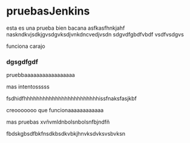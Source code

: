 # pruebasJenkins

esta es una prueba bien bacana asfkasfhnkjahf
naskndkvjsdkjgvsdgvksdjvnkdncvedjvsdn
sdgvdfgbdfvbdf
vsdfvsdgvs


funciona carajo
### dgsgdfgdf


pruebbaaaaaaaaaaaaaaaaa

mas intentosssss

fsdhidfhhhhhhhhhhhhhhhhhhhhhhhhissfnaksfasjkbf


creooooooo que funcionaaaaaaaaaaaa


mas pruebas
xvñvmldnbolsnbolsnfbjndfñ



fbdskgbsdfbkfnsdkbsdkvbkjhnvksdvksvsbvksn
